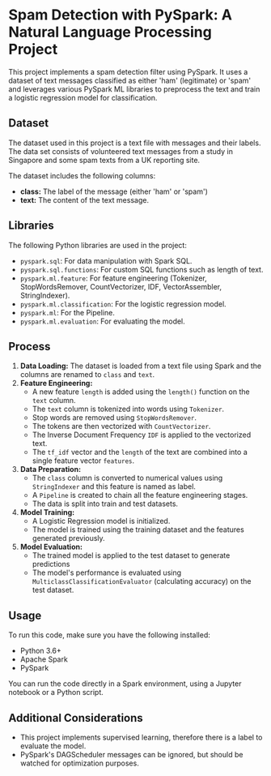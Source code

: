 # Spam Detection with PySpark: A Natural Language Processing Project

This project implements a spam detection filter using PySpark. It uses a dataset of text messages classified as either 'ham' (legitimate) or 'spam' and leverages various PySpark ML libraries to preprocess the text and train a logistic regression model for classification.

## Dataset

The dataset used in this project is a text file with messages and their labels.  The data set consists of volunteered text messages from a study in Singapore and some spam texts from a UK reporting site.

The dataset includes the following columns:

*   **class:**  The label of the message (either 'ham' or 'spam')
*   **text:** The content of the text message.

## Libraries

The following Python libraries are used in the project:

*   `pyspark.sql`: For data manipulation with Spark SQL.
*   `pyspark.sql.functions`: For custom SQL functions such as length of text.
*   `pyspark.ml.feature`: For feature engineering (Tokenizer, StopWordsRemover, CountVectorizer, IDF, VectorAssembler, StringIndexer).
*   `pyspark.ml.classification`: For the logistic regression model.
*   `pyspark.ml`: For the Pipeline.
*   `pyspark.ml.evaluation`: For evaluating the model.

## Process

1.  **Data Loading:** The dataset is loaded from a text file using Spark and the columns are renamed to `class` and `text`.
2.  **Feature Engineering:**
    *   A new feature `length` is added using the `length()` function on the `text` column.
    *   The `text` column is tokenized into words using `Tokenizer`.
    *   Stop words are removed using `StopWordsRemover`.
    *   The tokens are then vectorized with `CountVectorizer`.
    *   The Inverse Document Frequency `IDF` is applied to the vectorized text.
    *   The `tf_idf` vector and the `length` of the text are combined into a single feature vector `features`.
3.  **Data Preparation:**
    *   The `class` column is converted to numerical values using `StringIndexer` and this feature is named as label.
    *   A `Pipeline` is created to chain all the feature engineering stages.
    *   The data is split into train and test datasets.
4.  **Model Training:**
    *   A Logistic Regression model is initialized.
    *   The model is trained using the training dataset and the features generated previously.
5.  **Model Evaluation:**
    *   The trained model is applied to the test dataset to generate predictions
    *   The model's performance is evaluated using `MulticlassClassificationEvaluator` (calculating accuracy) on the test dataset.

## Usage

To run this code, make sure you have the following installed:

*   Python 3.6+
*   Apache Spark
*   PySpark

You can run the code directly in a Spark environment, using a Jupyter notebook or a Python script.

## Additional Considerations
* This project implements supervised learning, therefore there is a label to evaluate the model.
* PySpark's DAGScheduler messages can be ignored, but should be watched for optimization purposes.
